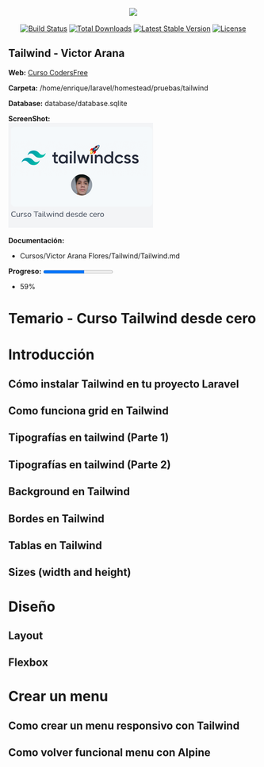 <p align="center"><a href="https://laravel.com" target="_blank"><img src="https://raw.githubusercontent.com/laravel/art/master/logo-lockup/5%20SVG/2%20CMYK/1%20Full%20Color/laravel-logolockup-cmyk-red.svg" width="400"></a></p>

<p align="center">
<a href="https://travis-ci.org/laravel/framework"><img src="https://travis-ci.org/laravel/framework.svg" alt="Build Status"></a>
<a href="https://packagist.org/packages/laravel/framework"><img src="https://img.shields.io/packagist/dt/laravel/framework" alt="Total Downloads"></a>
<a href="https://packagist.org/packages/laravel/framework"><img src="https://img.shields.io/packagist/v/laravel/framework" alt="Latest Stable Version"></a>
<a href="https://packagist.org/packages/laravel/framework"><img src="https://img.shields.io/packagist/l/laravel/framework" alt="License"></a>
</p>

## Tailwind - Victor Arana

**Web:**
[Curso CodersFree](https://codersfree.com/courses-status/curso-tailwind-desde-cero?current_id=44)

**Carpeta:**
/home/enrique/laravel/homestead/pruebas/tailwind

**Database:**
database/database.sqlite

**ScreenShot:**
<br>
<img src="imagenes/Tailwind-Curso.png">

**Documentación:**
- Cursos/Victor Arana Flores/Tailwind/Tailwind.md

**Progreso:**
<progress value="59" max="100"></progress>
- 59%

# Temario - Curso Tailwind desde cero
# Introducción
## Cómo instalar Tailwind en tu proyecto Laravel
## Como funciona grid en Tailwind
## Tipografías en tailwind (Parte 1)
## Tipografías en tailwind (Parte 2)
## Background en Tailwind
## Bordes en Tailwind
## Tablas en Tailwind
## Sizes (width and height)
# Diseño
## Layout
## Flexbox
# Crear un menu
## Como crear un menu responsivo con Tailwind
## Como volver funcional menu con Alpine

